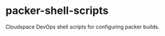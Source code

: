 packer-shell-scripts
====================

Cloudspace DevOps shell scripts for configuring packer builds.
